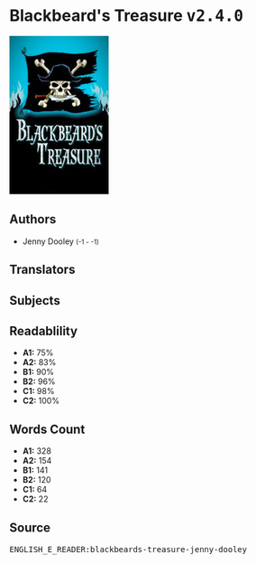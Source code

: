 # Blackbeard's Treasure <kbd>v2.4.0</kbd>

![](./cover.medium.jpg "")

## Authors


 - Jenny Dooley <small>(-1 - -1)</small>

## Translators



## Subjects



## Readablility


 - **A1:** 75%
 - **A2:** 83%
 - **B1:** 90%
 - **B2:** 96%
 - **C1:** 98%
 - **C2:** 100%

## Words Count


 - **A1:** 328
 - **A2:** 154
 - **B1:** 141
 - **B2:** 120
 - **C1:** 64
 - **C2:** 22

## Source


<kbd>ENGLISH_E_READER:blackbeards-treasure-jenny-dooley</kbd>
